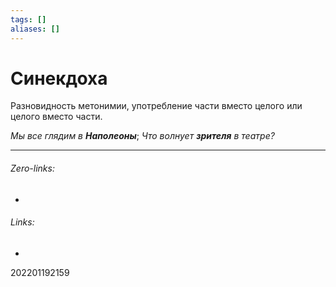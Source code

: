 ```yaml
---
tags: []
aliases: []
---
```

# Синекдоха
Разновидность метонимии, употребление части вместо целого или целого вместо части.

_Мы все глядим в_ ***Наполеоны***;
_Что волнует_ ***зрителя*** _в театре?_
___
###### Zero-links:
-
###### Links:
-

202201192159